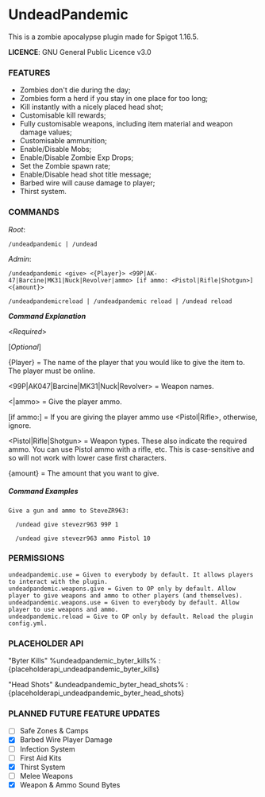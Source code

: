# UndeadPandemic

This is a zombie apocalypse plugin made for Spigot 1.16.5.

**LICENCE**: GNU General Public Licence v3.0

### FEATURES

  - Zombies don't die during the day;
  - Zombies form a herd if you stay in one place for too long;
  - Kill instantly with a nicely placed head shot;
  - Customisable kill rewards;
  - Fully customisable weapons, including item material and weapon damage values;
  - Customisable ammunition;
  - Enable/Disable Mobs;
  - Enable/Disable Zombie Exp Drops;
  - Set the Zombie spawn rate;
  - Enable/Disable head shot title message;
  - Barbed wire will cause damage to player;
  - Thirst system.

### COMMANDS

  *Root*:
  
    /undeadpandemic | /undead

  *Admin*:

    /undeadpandemic <give> <{Player}> <99P|AK-47|Barcine|MK31|Nuck|Revolver|ammo> [if ammo: <Pistol|Rifle|Shotgun>] <{amount}>
    
    /undeadpandemicreload | /undeadpandemic reload | /undead reload
    
  ***Command Explanation***
  
  <*Required*>
  
  [*Optional*]
  
  {Player} = The name of the player that you would like to give the item to. The player must be online.
  
  <99P|AK047|Barcine|MK31|Nuck|Revolver> = Weapon names.
  
  <|ammo> = Give the player ammo.
  
  [if ammo:] = If you are giving the player ammo use <Pistol|Rifle>, otherwise, ignore.
  
  <Pistol|Rifle|Shotgun> = Weapon types. These also indicate the required ammo. You can use Pistol ammo with a rifle, etc. This is case-sensitive and so will not work with lower case first characters.
    
  {amount} = The amount that you want to give.
    
##### Command Examples

    Give a gun and ammo to SteveZR963:
    
      /undead give stevezr963 99P 1
      
      /undead give stevezr963 ammo Pistol 10
      
### PERMISSIONS

    undeadpandemic.use = Given to everybody by default. It allows players to interact with the plugin.
    undeadpandemic.weapons.give = Given to OP only by default. Allow player to give weapons and ammo to other players (and themselves).
    undeadpandemic.weapons.use = Given to everybody by default. Allow player to use weapons and ammo.
    undeadpandemic.reload = Give to OP only by default. Reload the plugin config.yml.
    
### PLACEHOLDER API

  "Byter Kills"
    %undeadpandemic_byter_kills% : {placeholderapi_undeadpandemic_byter_kills}
    
  "Head Shots"
    &undeadpandemic_byter_head_shots% : {placeholderapi_undeadpandemic_byter_head_shots}
    
### PLANNED FUTURE FEATURE UPDATES

  - [ ] Safe Zones & Camps
  - [X] Barbed Wire Player Damage
  - [ ] Infection System
  - [ ] First Aid Kits
  - [X] Thirst System
  - [ ] Melee Weapons
  - [X] Weapon & Ammo Sound Bytes
